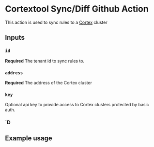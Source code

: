 # Cortextool Sync/Diff Github Action

This action is used to sync rules to a [Cortex](https://github.com/cortexproject/cortex) cluster

## Inputs

### `id`

**Required** The tenant id to sync rules to.

### `address`

**Required** The address of the Cortex cluster

### `key`

Optional api key to provide access to Cortex clusters protected by basic auth.

### `D

## Example usage
